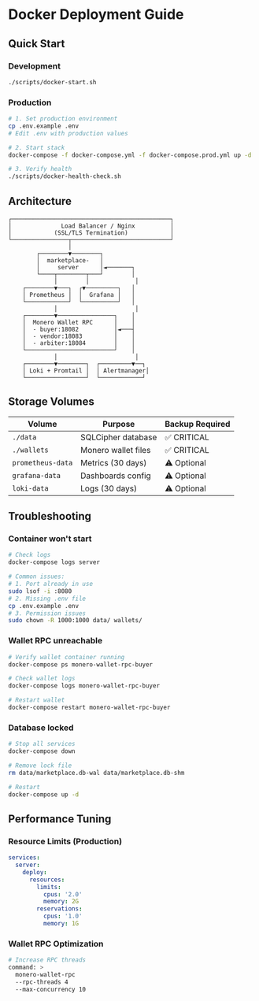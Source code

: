 # Docker Deployment Guide

## Quick Start

### Development
```bash
./scripts/docker-start.sh
```

### Production
```bash
# 1. Set production environment
cp .env.example .env
# Edit .env with production values

# 2. Start stack
docker-compose -f docker-compose.yml -f docker-compose.prod.yml up -d

# 3. Verify health
./scripts/docker-health-check.sh
```

## Architecture

```
┌─────────────────────────────────────────────┐
│              Load Balancer / Nginx          │
│            (SSL/TLS Termination)            │
└────────────────┬────────────────────────────┘
                 │
        ┌────────▼────────┐
        │  marketplace-   │
        │     server      │◄───────┐
        └────┬────────┬───┘        │
             │        │             │
    ┌────────▼───┐  ┌▼─────────┐   │
    │ Prometheus │  │  Grafana │   │
    └────────────┘  └──────────┘   │
             │                      │
    ┌────────▼────────────────┐    │
    │  Monero Wallet RPC      │    │
    │  - buyer:18082          │◄───┤
    │  - vendor:18083         │    │
    │  - arbiter:18084        │    │
    └─────────────────────────┘    │
             │                      │
    ┌────────▼────────┐  ┌─────────▼──┐
    │ Loki + Promtail │  │ Alertmanager│
    └─────────────────┘  └────────────┘
```

## Storage Volumes

| Volume | Purpose | Backup Required |
|--------|---------|-----------------|
| `./data` | SQLCipher database | ✅ CRITICAL |
| `./wallets` | Monero wallet files | ✅ CRITICAL |
| `prometheus-data` | Metrics (30 days) | ⚠️ Optional |
| `grafana-data` | Dashboards config | ⚠️ Optional |
| `loki-data` | Logs (30 days) | ⚠️ Optional |

## Troubleshooting

### Container won't start
```bash
# Check logs
docker-compose logs server

# Common issues:
# 1. Port already in use
sudo lsof -i :8080
# 2. Missing .env file
cp .env.example .env
# 3. Permission issues
sudo chown -R 1000:1000 data/ wallets/
```

### Wallet RPC unreachable
```bash
# Verify wallet container running
docker-compose ps monero-wallet-rpc-buyer

# Check wallet logs
docker-compose logs monero-wallet-rpc-buyer

# Restart wallet
docker-compose restart monero-wallet-rpc-buyer
```

### Database locked
```bash
# Stop all services
docker-compose down

# Remove lock file
rm data/marketplace.db-wal data/marketplace.db-shm

# Restart
docker-compose up -d
```

## Performance Tuning

### Resource Limits (Production)
```yaml
services:
  server:
    deploy:
      resources:
        limits:
          cpus: '2.0'
          memory: 2G
        reservations:
          cpus: '1.0'
          memory: 1G
```

### Wallet RPC Optimization
```bash
# Increase RPC threads
command: >
  monero-wallet-rpc
  --rpc-threads 4
  --max-concurrency 10
```
